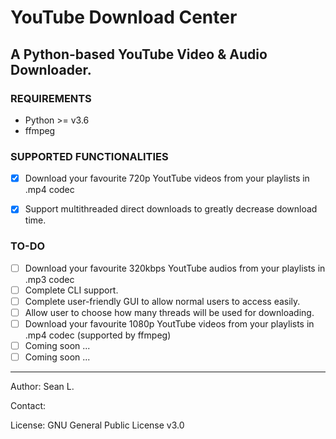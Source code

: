 # YouTube Download Center

## A Python-based YouTube Video &amp; Audio Downloader.

### REQUIREMENTS
- Python >= v3.6
- ffmpeg

### SUPPORTED FUNCTIONALITIES
- [x] Download your favourite 720p YoutTube videos from your playlists in .mp4 codec
- [x] Support multithreaded direct downloads to greatly decrease download time.


### TO-DO
- [ ] Download your favourite 320kbps YoutTube audios from your playlists in .mp3 codec
- [ ] Complete CLI support.
- [ ] Complete user-friendly GUI to allow normal users to access easily.
- [ ] Allow user to choose how many threads will be used for downloading.
- [ ] Download your favourite 1080p YoutTube videos from your playlists in .mp4 codec (supported by ffmpeg)
- [ ] Coming soon ...
- [ ] Coming soon ...

-----
Author: Sean L.

Contact: 

License: GNU General Public License v3.0

